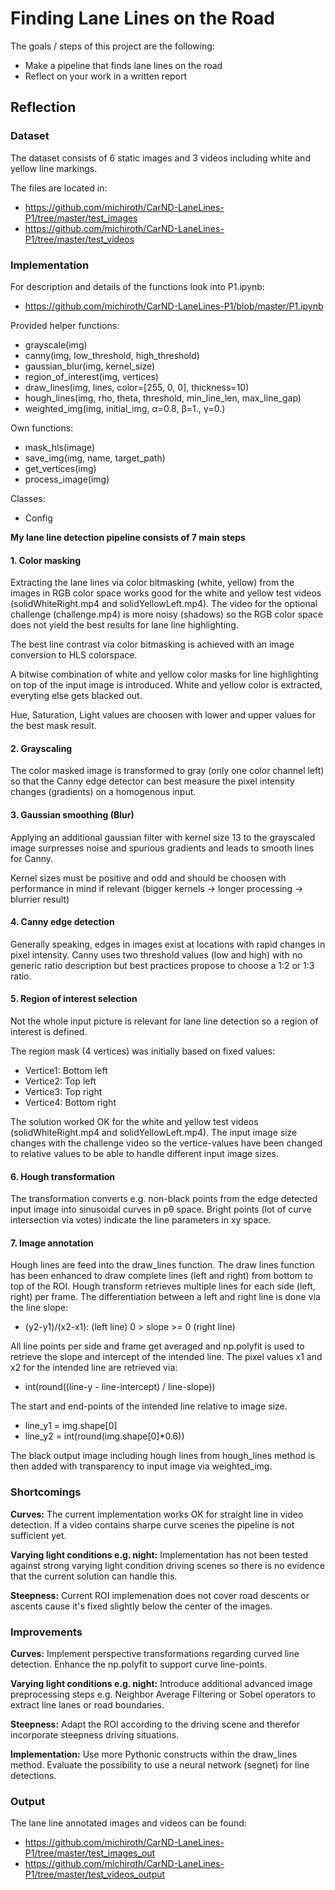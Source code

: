 # Finding Lane Lines on the Road

The goals / steps of this project are the following:
* Make a pipeline that finds lane lines on the road
* Reflect on your work in a written report

## Reflection

### Dataset

The dataset consists of 6 static images and 3 videos including white and yellow line markings.

The files are located in:
- https://github.com/michiroth/CarND-LaneLines-P1/tree/master/test_images
- https://github.com/michiroth/CarND-LaneLines-P1/tree/master/test_videos

### Implementation

For description and details of the functions look into P1.ipynb:
- https://github.com/michiroth/CarND-LaneLines-P1/blob/master/P1.ipynb

Provided helper functions:
- grayscale(img)
- canny(img, low_threshold, high_threshold)
- gaussian_blur(img, kernel_size)
- region_of_interest(img, vertices)
- draw_lines(img, lines, color=[255, 0, 0], thickness=10)
- hough_lines(img, rho, theta, threshold, min_line_len, max_line_gap)
- weighted_img(img, initial_img, α=0.8, β=1., γ=0.)

Own functions:
- mask_hls(image)
- save_img(img, name, target_path)
- get_vertices(img)
- process_image(img)

Classes:
- Config

**My lane line detection pipeline consists of 7 main steps**

#### 1. Color masking
Extracting the lane lines via color bitmasking (white, yellow) from the images in RGB color space works good for the white and yellow test videos (solidWhiteRight.mp4 and solidYellowLeft.mp4). The video for the optional challenge (challenge.mp4) is more noisy (shadows) so the RGB color space does not yield the best results for lane line highlighting.

The best line contrast via color bitmasking is achieved with an image conversion to HLS colorspace.

A bitwise combination of white and yellow color masks for line highlighting on top of the input image is introduced. White and yellow color is extracted, everyting else gets blacked out.

Hue, Saturation, Light values are choosen with lower and upper values for the best mask result.

#### 2. Grayscaling
The color masked image is transformed to gray (only one color channel left) so that the Canny edge detector can best measure the pixel intensity changes (gradients) on a homogenous input.

#### 3. Gaussian smoothing (Blur)
Applying an additional gaussian filter with kernel size 13 to the grayscaled image surpresses noise and spurious gradients and leads to smooth lines for Canny.

Kernel sizes must be positive and odd and should be choosen with performance in mind if relevant (bigger kernels -> longer processing -> blurrier result)

#### 4. Canny edge detection
Generally speaking, edges in images exist at locations with rapid changes in pixel intensity.
Canny uses two threshold values (low and high) with no generic ratio description but best practices propose to choose a 1:2 or 1:3 ratio.

#### 5. Region of interest selection
Not the whole input picture is relevant for lane line detection so a region of interest is defined.

The region mask (4 vertices) was initially based on fixed values:
- Vertice1: Bottom left
- Vertice2: Top left
- Vertice3: Top right
- Vertice4: Bottom right

The solution worked OK for the white and yellow test videos (solidWhiteRight.mp4 and solidYellowLeft.mp4). The input image size changes with the challenge video so the vertice-values have been changed to relative values to be able to handle different input image sizes.

#### 6. Hough transformation
The transformation converts e.g. non-black points from the edge detected input image into sinusoidal curves in pθ space. Bright points (lot of curve intersection via votes) indicate the line parameters in xy space.

#### 7. Image annotation
Hough lines are feed into the draw_lines function. The draw lines function has been enhanced to draw complete lines (left and right) from bottom to top of the ROI. Hough transform retrieves multiple lines for each side (left, right) per frame. The differentiation between a left and right line is done via the line slope: 
- (y2-y1)/(x2-x1): (left line) 0 > slope >= 0 (right line)

All line points per side and frame get averaged and np.polyfit is used to retrieve the slope and intercept of the intended line. The pixel values x1 and x2 for the intended line are retrieved via: 

- int(round((line-y - line-intercept) / line-slope))

The start and end-points of the intended line relative to image size.
- line_y1 = img.shape[0]
- line_y2 = int(round(img.shape[0]*0.6))

The black output image including hough lines from hough_lines method is then added with transparency to input image via weighted_img.

### Shortcomings
**Curves:** The current implementation works OK for straight line in video detection. If a video contains sharpe curve scenes the pipeline is not sufficient yet.

**Varying light conditions e.g. night:** Implementation has not been tested against strong varying light condition driving scenes so there is no evidence that the current solution can handle this.

**Steepness:** Current ROI implemenation does not cover road descents or ascents cause it's fixed slightly below the center of the images.

### Improvements
**Curves:** Implement perspective transformations regarding curved line detection. Enhance the np.polyfit to support curve line-points.

**Varying light conditions e.g. night:** Introduce additional advanced image preprocessing steps e.g. Neighbor Average Filtering or Sobel operators to extract line lanes or road boundaries.

**Steepness:** Adapt the ROI according to the driving scene and therefor incorporate steepness driving situations.

**Implementation:** Use more Pythonic constructs within the draw_lines method. Evaluate the possibility to use a neural network (segnet) for line detections.

### Output
The lane line annotated images and videos can be found:
- https://github.com/michiroth/CarND-LaneLines-P1/tree/master/test_images_out
- https://github.com/michiroth/CarND-LaneLines-P1/tree/master/test_videos_output
